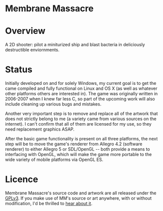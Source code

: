 Membrane Massacre
=================

Overview
========
A 2D shooter: pilot a miniturized ship and blast bacteria in deliciously destructible enviornments.

Status
======
Initially developed on and for solely Windows, my current goal is to get the came compiled and fully functional on Linux and OS X (as well as whatever other platforms others are interested in). The game was originally written in 2006-2007 when I knew far less C, so part of the upcoming work will also include cleaning up various bugs and mistakes.

Another very important step is to remove and replace all of the artwork that does not strictly belong to me (a variety came from various sources on the internet). I can't confirm that all of them are licensed for my use, so they need replacement graphics ASAP.

After the basic game functionality is present on all three platforms, the next step will be to move the game's renderer from Allegro 4.2 (software renderer) to either Allegro 5 or SDL/OpenGL -- both provide a means to interfacing with OpenGL, which will make the game more portable to the wide variety of mobile platforms via OpenGL ES.

Licence
=======
Membrane Massacre's source code and artwork are all released under the [GPLv3](http://www.gnu.org/licenses/gpl.html). If you make use of MM's source or art anywhere, with or without modification, I'd be thrilled to [hear about it](mailto:stephenPOINTwhitmorePOINTgmailPOINTcom).

